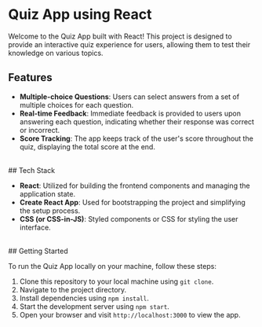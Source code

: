 

# Quiz App using React

Welcome to the Quiz App built with React! This project is designed to provide an interactive quiz experience for users, allowing them to test their knowledge on various topics.
</br>

## Features

- **Multiple-choice Questions**: Users can select answers from a set of multiple choices for each question.
- **Real-time Feedback**: Immediate feedback is provided to users upon answering each question, indicating whether their response was correct or incorrect.
- **Score Tracking**: The app keeps track of the user's score throughout the quiz, displaying the total score at the end.

</br>
## Tech Stack

- **React**: Utilized for building the frontend components and managing the application state.
- **Create React App**: Used for bootstrapping the project and simplifying the setup process.
- **CSS (or CSS-in-JS)**: Styled components or CSS for styling the user interface.
</br>
## Getting Started

To run the Quiz App locally on your machine, follow these steps:

1. Clone this repository to your local machine using `git clone`.
2. Navigate to the project directory.
3. Install dependencies using `npm install`.
4. Start the development server using `npm start`.
5. Open your browser and visit `http://localhost:3000` to view the app.






 
 
